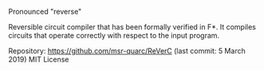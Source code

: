 Pronounced "reverse"

Reversible circuit compiler that has been formally verified in F*. It compiles circuits that operate correctly with respect to the input program.

Repository: https://github.com/msr-quarc/ReVerC (last commit: 5 March 2019)
MIT License